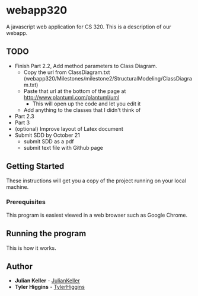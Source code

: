 # webapp320
A javascript web application for CS 320. This is a description of our webapp.

## TODO
- Finish Part 2.2, Add method parameters to Class Diagram. 
  - Copy the url from ClassDiagram.txt (webapp320/Milestones/milestone2/StructuralModeling/ClassDiagram.txt)
  - Paste that url at the bottom of the page at http://www.plantuml.com/plantuml/uml
    - This will open up the code and let you edit it
  - Add anything to the classes that I didn't think of
- Part 2.3
- Part 3
- (optional) Improve layout of Latex document
- Submit SDD by October 21
  - submit SDD as a pdf
  - submit text file with Github page


## Getting Started

These instructions will get you a copy of the project running on your local machine.

### Prerequisites

This program is easiest viewed in a web browser such as Google Chrome.

## Running the program

This is how it works.


## Author

* **Julian Keller**  - [JulianKeller](https://github.com/JulianKeller)
* **Tyler Higgins**  - [TylerHiggins](https://github.com/tylerhiggins)


